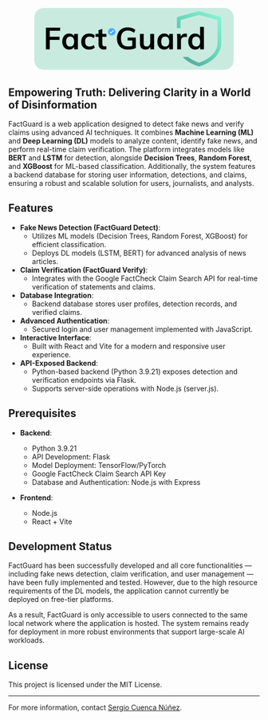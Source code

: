 
<p align="center">
  <img src="frontend/src/assets/banner.png" alt="Logo" width="400">
</p>

## Empowering Truth: Delivering Clarity in a World of Disinformation

FactGuard is a web application designed to detect fake news and verify claims using advanced AI techniques. It combines **Machine Learning (ML)** and **Deep Learning (DL)** models to analyze content, identify fake news, and perform real-time claim verification. The platform integrates models like **BERT** and **LSTM** for detection, alongside **Decision Trees**, **Random Forest**, and **XGBoost** for ML-based classification. Additionally, the system features a backend database for storing user information, detections, and claims, ensuring a robust and scalable solution for users, journalists, and analysts.

## Features

- **Fake News Detection (FactGuard Detect)**: 
  - Utilizes ML models (Decision Trees, Random Forest, XGBoost) for efficient classification.
  - Deploys DL models (LSTM, BERT) for advanced analysis of news articles.
- **Claim Verification (FactGuard Verify)**: 
  - Integrates with the Google FactCheck Claim Search API for real-time verification of statements and claims.
- **Database Integration**: 
  - Backend database stores user profiles, detection records, and verified claims.
- **Advanced Authentication**:
  - Secured login and user management implemented with JavaScript.
- **Interactive Interface**: 
  - Built with React and Vite for a modern and responsive user experience.
- **API-Exposed Backend**:
  - Python-based backend (Python 3.9.21) exposes detection and verification endpoints via Flask.
  - Supports server-side operations with Node.js (server.js).

## Prerequisites

- **Backend**:
  - Python 3.9.21
  - API Development: Flask
  - Model Deployment: TensorFlow/PyTorch
  - Google FactCheck Claim Search API Key
  - Database and Authentication: Node.js with Express

- **Frontend**:
  - Node.js
  - React + Vite

## Development Status

FactGuard has been successfully developed and all core functionalities — including fake news detection, claim verification, and user management — have been fully implemented and tested. However, due to the high resource requirements of the DL models, the application cannot currently be deployed on free-tier platforms. 

As a result, FactGuard is only accessible to users connected to the same local network where the application is hosted. The system remains ready for deployment in more robust environments that support large-scale AI workloads.

## License

This project is licensed under the MIT License.

---

For more information, contact [Sergio Cuenca Núñez](https://www.linkedin.com/in/sergio-cuenca-núñez-b8a391223/).
